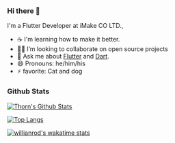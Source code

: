 ### Hi there 👋

I'm a Flutter Developer at iMake CO LTD., 

- ☕ I'm learning how to make it better.
- 🧑‍💻 I’m looking to collaborate on open source projects
- 💬 Ask me about [Flutter](https://flutter.dev) and [Dart](https://dart.dev).
- 😄 Pronouns: he/him/his
- ⚡ favorite: Cat and dog 

### Github Stats

[![Thorn's Github Stats](https://github-readme-stats.vercel.app/api?username=chornthorn&count_private=true&theme=default&show_icons=true)](https://github.com/chornthorn)

[![Top Langs](https://github-readme-stats.vercel.app/api/top-langs/?username=chornthorn&layout=compact)](https://github.com/chornthorn/github-readme-stats)

[![willianrod's wakatime stats](https://github-readme-stats.vercel.app/api/wakatime?username=chornthorn)](https://github.com/chornthorn/github-readme-stats)
